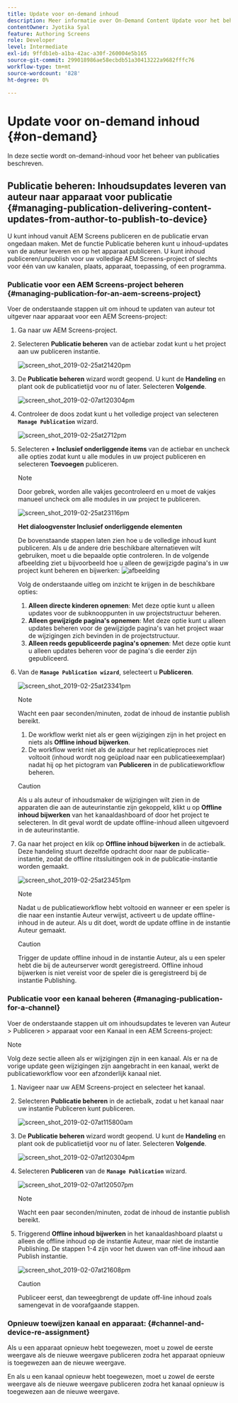 ```yaml
---
title: Update voor on-demand inhoud
description: Meer informatie over On-Demand Content Update voor het beheren van publicaties.
contentOwner: Jyotika Syal
feature: Authoring Screens
role: Developer
level: Intermediate
exl-id: 9ffdb1eb-a1ba-42ac-a30f-260004e5b165
source-git-commit: 299018986ae58ecbdb51a30413222a9682fffc76
workflow-type: tm+mt
source-wordcount: '828'
ht-degree: 0%

---
```


# Update voor on-demand inhoud {#on-demand}

In deze sectie wordt on-demand-inhoud voor het beheer van publicaties beschreven.

## Publicatie beheren: Inhoudsupdates leveren van auteur naar apparaat voor publicatie {#managing-publication-delivering-content-updates-from-author-to-publish-to-device}

U kunt inhoud vanuit AEM Screens publiceren en de publicatie ervan ongedaan maken. Met de functie Publicatie beheren kunt u inhoud-updates van de auteur leveren en op het apparaat publiceren. U kunt inhoud publiceren/unpublish voor uw volledige AEM Screens-project of slechts voor één van uw kanalen, plaats, apparaat, toepassing, of een programma.

### Publicatie voor een AEM Screens-project beheren {#managing-publication-for-an-aem-screens-project}

Voer de onderstaande stappen uit om inhoud te updaten van auteur tot uitgever naar apparaat voor een AEM Screens-project:

1. Ga naar uw AEM Screens-project.
1. Selecteren **Publicatie beheren** van de actiebar zodat kunt u het project aan uw publiceren instantie.

   ![screen_shot_2019-02-25at21420pm](assets/screen_shot_2019-02-25at21420pm.png)

1. De **Publicatie beheren** wizard wordt geopend. U kunt de **Handeling** en plant ook de publicatietijd voor nu of later. Selecteren **Volgende**.

   ![screen_shot_2019-02-07at120304pm](assets/screen_shot_2019-02-07at120304pm.png)

1. Controleer de doos zodat kunt u het volledige project van selecteren **`Manage Publication`** wizard.

   ![screen_shot_2019-02-25at2712pm](assets/screen_shot_2019-02-25at22712pm.png)

1. Selecteren **+ Inclusief onderliggende items** van de actiebar en uncheck alle opties zodat kunt u alle modules in uw project publiceren en selecteren **Toevoegen** publiceren.

   >[!NOTE]
   >
   >Door gebrek, worden alle vakjes gecontroleerd en u moet de vakjes manueel uncheck om alle modules in uw project te publiceren.

   ![screen_shot_2019-02-25at23116pm](assets/screen_shot_2019-02-25at23116pm.png)

   **Het dialoogvenster Inclusief onderliggende elementen**

   De bovenstaande stappen laten zien hoe u de volledige inhoud kunt publiceren. Als u de andere drie beschikbare alternatieven wilt gebruiken, moet u die bepaalde optie controleren.
In de volgende afbeelding ziet u bijvoorbeeld hoe u alleen de gewijzigde pagina&#39;s in uw project kunt beheren en bijwerken:
   ![afbeelding](assets/author-publish-manage.png)

   Volg de onderstaande uitleg om inzicht te krijgen in de beschikbare opties:

   1. **Alleen directe kinderen opnemen**: Met deze optie kunt u alleen updates voor de subknooppunten in uw projectstructuur beheren.
   1. **Alleen gewijzigde pagina&#39;s opnemen**: Met deze optie kunt u alleen updates beheren voor de gewijzigde pagina&#39;s van het project waar de wijzigingen zich bevinden in de projectstructuur.
   1. **Alleen reeds gepubliceerde pagina&#39;s opnemen**: Met deze optie kunt u alleen updates beheren voor de pagina&#39;s die eerder zijn gepubliceerd.


1. Van de **`Manage Publication wizard`**, selecteert u **Publiceren**.

   ![screen_shot_2019-02-25at23341pm](assets/screen_shot_2019-02-25at23341pm.png)

   >[!NOTE]
   >
   >Wacht een paar seconden/minuten, zodat de inhoud de instantie publish bereikt.
   >
   >
   >    1. De workflow werkt niet als er geen wijzigingen zijn in het project en niets als **Offline inhoud bijwerken**.
   >    1. De workflow werkt niet als de auteur het replicatieproces niet voltooit (inhoud wordt nog geüpload naar een publicatieexemplaar) nadat hij op het pictogram van **Publiceren** in de publicatieworkflow beheren.

   >[!CAUTION]
   >Als u als auteur of inhoudsmaker de wijzigingen wilt zien in de apparaten die aan de auteurinstantie zijn gekoppeld, klikt u op **Offline inhoud bijwerken** van het kanaaldashboard of door het project te selecteren. In dit geval wordt de update offline-inhoud alleen uitgevoerd in de auteurinstantie.

1. Ga naar het project en klik op **Offline inhoud bijwerken** in de actiebalk. Deze handeling stuurt dezelfde opdracht door naar de publicatie-instantie, zodat de offline ritssluitingen ook in de publicatie-instantie worden gemaakt.

   ![screen_shot_2019-02-25at23451pm](assets/screen_shot_2019-02-25at23451pm.png)


   >[!NOTE]
   >
   >Nadat u de publicatieworkflow hebt voltooid en wanneer er een speler is die naar een instantie Auteur verwijst, activeert u de update offline-inhoud in de auteur. Als u dit doet, wordt de update offline in de instantie Auteur gemaakt.

   >[!CAUTION]
   >
   >Trigger de update offline inhoud in de instantie Auteur, als u een speler hebt die bij de auteurserver wordt geregistreerd. Offline inhoud bijwerken is niet vereist voor de speler die is geregistreerd bij de instantie Publishing.

### Publicatie voor een kanaal beheren {#managing-publication-for-a-channel}

Voer de onderstaande stappen uit om inhoudsupdates te leveren van Auteur > Publiceren > apparaat voor een Kanaal in een AEM Screens-project:

>[!NOTE]
>
>Volg deze sectie alleen als er wijzigingen zijn in een kanaal. Als er na de vorige update geen wijzigingen zijn aangebracht in een kanaal, werkt de publicatieworkflow voor een afzonderlijk kanaal niet.

1. Navigeer naar uw AEM Screens-project en selecteer het kanaal.
1. Selecteren **Publicatie beheren** in de actiebalk, zodat u het kanaal naar uw instantie Publiceren kunt publiceren.

   ![screen_shot_2019-02-07at115800am](assets/screen_shot_2019-02-07at115800am.png)

1. De **Publicatie beheren** wizard wordt geopend. U kunt de **Handeling** en plant ook de publicatietijd voor nu of later. Selecteren **Volgende**.

   ![screen_shot_2019-02-07at120304pm](assets/screen_shot_2019-02-07at120304pm.png)

1. Selecteren **Publiceren** van de **`Manage Publication`** wizard.

   ![screen_shot_2019-02-07at120507pm](assets/screen_shot_2019-02-07at120507pm.png)

   >[!NOTE]
   >
   >Wacht een paar seconden/minuten, zodat de inhoud de instantie publish bereikt.

1. Triggerend **Offline inhoud bijwerken** in het kanaaldashboard plaatst u alleen de offline inhoud op de instantie Auteur, maar niet de instantie Publishing. De stappen 1-4 zijn voor het duwen van off-line inhoud aan Publish instantie.

   ![screen_shot_2019-02-07at21608pm](assets/screen_shot_2019-02-07at21608pm.png)

   >[!CAUTION]
   >
   >Publiceer eerst, dan teweegbrengt de update off-line inhoud zoals samengevat in de voorafgaande stappen.

### Opnieuw toewijzen kanaal en apparaat: {#channel-and-device-re-assignment}

Als u een apparaat opnieuw hebt toegewezen, moet u zowel de eerste weergave als de nieuwe weergave publiceren zodra het apparaat opnieuw is toegewezen aan de nieuwe weergave.

En als u een kanaal opnieuw hebt toegewezen, moet u zowel de eerste weergave als de nieuwe weergave publiceren zodra het kanaal opnieuw is toegewezen aan de nieuwe weergave.

